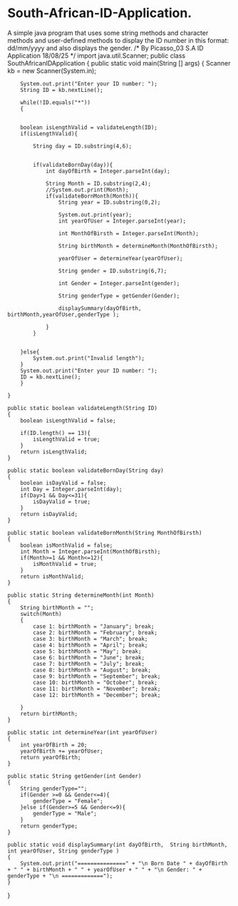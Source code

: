 # South-African-ID-Application.
A simple java program that uses some string methods and character methods and user-defined methods to display the ID number in this format: dd/mm/yyyy and also displays the gender.
/*
By Picasso_03
S.A ID Application
18/08/25
*/
import java.util.Scanner;
public class SouthAfricanIDApplication
{
	public static void main(String [] args)
	{
		Scanner kb = new Scanner(System.in);
		
		System.out.print("Enter your ID number: ");
		String ID = kb.nextLine();
		
		while(!ID.equals("*"))
		{
			
		
		boolean isLengthValid = validateLength(ID);
		if(isLengthValid){
		
			String day = ID.substring(4,6);
			
			
			if(validateBornDay(day)){
				int dayOfBirth = Integer.parseInt(day);
				
				String Month = ID.substring(2,4);
				//System.out.print(Month);
				if(validateBornMonth(Month)){
					String year = ID.substring(0,2);
					
					System.out.print(year);
					int yearOfUser = Integer.parseInt(year);
					
					int MonthOfBirsth = Integer.parseInt(Month);
					
					String birthMonth = determineMonth(MonthOfBirsth);
					
					yearOfUser = determineYear(yearOfUser);
					
					String gender = ID.substring(6,7);
					
					int Gender = Integer.parseInt(gender);
					
					String genderType = getGender(Gender);
					
					displaySummary(dayOfBirth, birthMonth,yearOfUser,genderType );
					
				}
			}
	
			
		}else{
			System.out.print("Invalid length");
		}
		System.out.print("Enter your ID number: ");
		ID = kb.nextLine();
		}
		
	}
	
	public static boolean validateLength(String ID)
	{
		boolean isLengthValid = false;
		
		if(ID.length() == 13){
			isLengthValid = true;
		}
		return isLengthValid;
	}
	
	public static boolean validateBornDay(String day)
	{
		boolean isDayValid = false;
		int Day = Integer.parseInt(day);
		if(Day>1 && Day<=31){
			isDayValid = true;
		}
		return isDayValid;
	}
	
	public static boolean validateBornMonth(String MonthOfBirsth)
	{
		boolean isMonthValid = false;
		int Month = Integer.parseInt(MonthOfBirsth);
		if(Month>=1 && Month<=12){
			isMonthValid = true;
		}
		return isMonthValid;
	}
	
	public static String determineMonth(int Month)
	{
		String birthMonth = "";
		switch(Month)
		{
			case 1: birthMonth = "January"; break;
			case 2: birthMonth = "February"; break;
			case 3: birthMonth = "March"; break;
			case 4: birthMonth = "April"; break;
			case 5: birthMonth = "May"; break;
			case 6: birthMonth = "June"; break;
			case 7: birthMonth = "July"; break;
			case 8: birthMonth = "August"; break;
			case 9: birthMonth = "September"; break;
			case 10: birthMonth = "October"; break;
			case 11: birthMonth = "November"; break;
			case 12: birthMonth = "December"; break;
			
		}
		return birthMonth;
	}
	
	public static int determineYear(int yearOfUser)
	{
		int yearOfBirth = 20;
		yearOfBirth += yearOfUser;
		return yearOfBirth;
	}
	
	public static String getGender(int Gender)
	{
		String genderType="";
		if(Gender >=0 && Gender<=4){
			genderType = "Female";
		}else if(Gender>=5 && Gender<=9){
			genderType = "Male";
		}
		return genderType;
	}
	
	public static void displaySummary(int dayOfBirth,  String birthMonth, int yearOfUser, String genderType )
	{
		System.out.print("===============" + "\n Born Date " + dayOfBirth + " " + birthMonth + " " + yearOfUser + " " + "\n Gender: " + genderType + "\n =============");
	}


}

